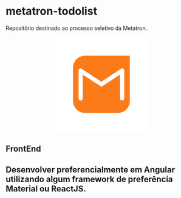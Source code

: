 # metatron-todolist
Repositório destinado ao processo seletivo da Metatron.

<p align="center">
<img src="img/metatron.png" width="250px">
</p>

<h2>FrontEnd<h2>
<p>Desenvolver preferencialmente em Angular utilizando algum framework de preferência Material ou ReactJS.</p>
